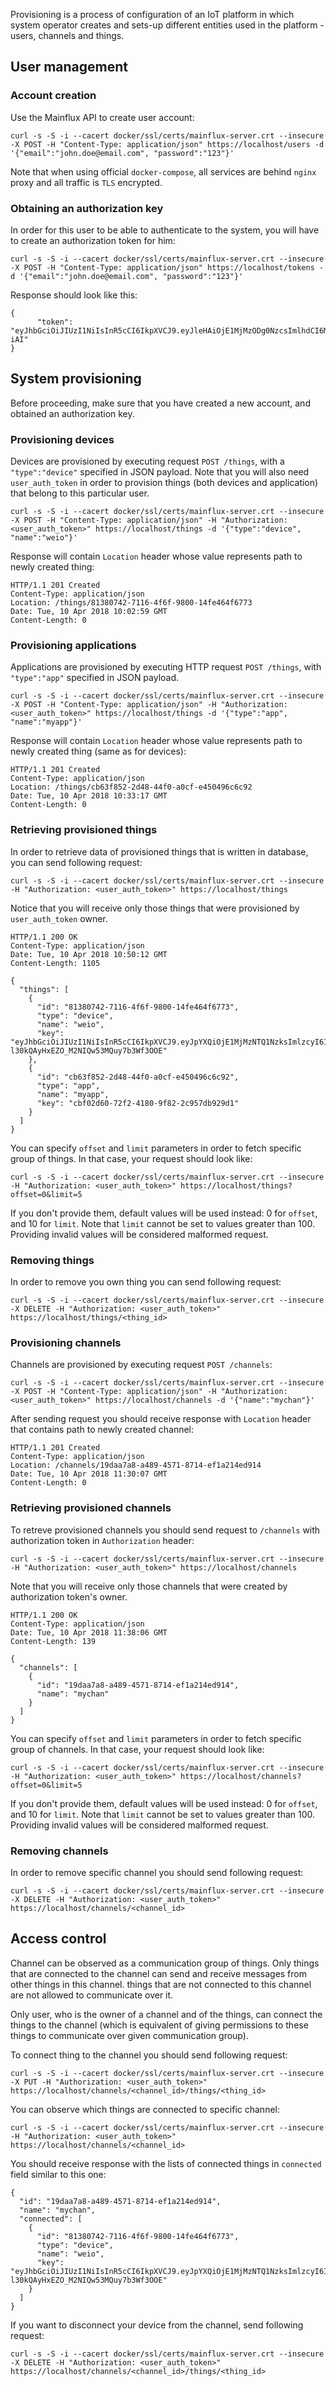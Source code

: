 Provisioning is a process of configuration of an IoT platform in which system operator creates and sets-up different entities
used in the platform - users, channels and things.

## User management

### Account creation

Use the Mainflux API to create user account:

```
curl -s -S -i --cacert docker/ssl/certs/mainflux-server.crt --insecure -X POST -H "Content-Type: application/json" https://localhost/users -d '{"email":"john.doe@email.com", "password":"123"}'
```

Note that when using official `docker-compose`, all services are behind `nginx`
proxy and all traffic is `TLS` encrypted.

### Obtaining an authorization key

In order for this user to be able to authenticate to the system, you will have
to create an authorization token for him:

```
curl -s -S -i --cacert docker/ssl/certs/mainflux-server.crt --insecure -X POST -H "Content-Type: application/json" https://localhost/tokens -d '{"email":"john.doe@email.com", "password":"123"}'
```

Response should look like this:
```
{
      "token": "eyJhbGciOiJIUzI1NiIsInR5cCI6IkpXVCJ9.eyJleHAiOjE1MjMzODg0NzcsImlhdCI6MTUyMzM1MjQ3NywiaXNzIjoibWFpbmZsdXgiLCJzdWIiOiJqb2huLmRvZUBlbWFpbC5jb20ifQ.cygz9zoqD7Rd8f88hpQNilTCAS1DrLLgLg4PRcH-iAI"
}
```

## System provisioning

Before proceeding, make sure that you have created a new account, and obtained
an authorization key.

### Provisioning devices

Devices are provisioned by executing request `POST /things`, with a
`"type":"device"` specified in JSON payload. Note that you will also need
`user_auth_token` in order to provision things (both devices and application)
that belong to this particular user.

```
curl -s -S -i --cacert docker/ssl/certs/mainflux-server.crt --insecure -X POST -H "Content-Type: application/json" -H "Authorization: <user_auth_token>" https://localhost/things -d '{"type":"device", "name":"weio"}'
```

Response will contain `Location` header whose value represents path to newly
created thing:

```
HTTP/1.1 201 Created
Content-Type: application/json
Location: /things/81380742-7116-4f6f-9800-14fe464f6773
Date: Tue, 10 Apr 2018 10:02:59 GMT
Content-Length: 0
```

### Provisioning applications

Applications are provisioned by executing HTTP request `POST /things`, with
`"type":"app"` specified in JSON payload.

```
curl -s -S -i --cacert docker/ssl/certs/mainflux-server.crt --insecure -X POST -H "Content-Type: application/json" -H "Authorization: <user_auth_token>" https://localhost/things -d '{"type":"app", "name":"myapp"}'
```

Response will contain `Location` header whose value represents path to newly
created thing (same as for devices):

```
HTTP/1.1 201 Created
Content-Type: application/json
Location: /things/cb63f852-2d48-44f0-a0cf-e450496c6c92
Date: Tue, 10 Apr 2018 10:33:17 GMT
Content-Length: 0
```

### Retrieving provisioned things

In order to retrieve data of provisioned things that is written in database, you
can send following request:

```
curl -s -S -i --cacert docker/ssl/certs/mainflux-server.crt --insecure -H "Authorization: <user_auth_token>" https://localhost/things
```

Notice that you will receive only those things that were provisioned by
`user_auth_token` owner.

```
HTTP/1.1 200 OK
Content-Type: application/json
Date: Tue, 10 Apr 2018 10:50:12 GMT
Content-Length: 1105

{
  "things": [
    {
      "id": "81380742-7116-4f6f-9800-14fe464f6773",
      "type": "device",
      "name": "weio",
      "key": "eyJhbGciOiJIUzI1NiIsInR5cCI6IkpXVCJ9.eyJpYXQiOjE1MjMzNTQ1NzksImlzcyI6Im1haW5mbHV4Iiwic3ViIjoiODEzODA3NDItNzExNi00ZjZmLTk4MDAtMTRmZTQ2NGY2NzczIn0.5s8s1hlK-l30kQAyHxEZO_M2NIQw53MQuy7b3Wf3OOE"
    },
    {
      "id": "cb63f852-2d48-44f0-a0cf-e450496c6c92",
      "type": "app",
      "name": "myapp",
      "key": "cbf02d60-72f2-4180-9f82-2c957db929d1"
    }
  ]
}
```

You can specify `offset` and `limit` parameters in order to fetch specific
group of things. In that case, your request should look like:

```
curl -s -S -i --cacert docker/ssl/certs/mainflux-server.crt --insecure -H "Authorization: <user_auth_token>" https://localhost/things?offset=0&limit=5
```

If you don't provide them, default values will be used instead: 0 for `offset`,
and 10 for `limit`. Note that `limit` cannot be set to values greater than 100. Providing
invalid values will be considered malformed request.

### Removing things

In order to remove you own thing you can send following request:

```
curl -s -S -i --cacert docker/ssl/certs/mainflux-server.crt --insecure -X DELETE -H "Authorization: <user_auth_token>" https://localhost/things/<thing_id>
```

### Provisioning channels

Channels are provisioned by executing request `POST /channels`:

```
curl -s -S -i --cacert docker/ssl/certs/mainflux-server.crt --insecure -X POST -H "Content-Type: application/json" -H "Authorization: <user_auth_token>" https://localhost/channels -d '{"name":"mychan"}'
```

After sending request you should receive response with `Location` header that
contains path to newly created channel:

```
HTTP/1.1 201 Created
Content-Type: application/json
Location: /channels/19daa7a8-a489-4571-8714-ef1a214ed914
Date: Tue, 10 Apr 2018 11:30:07 GMT
Content-Length: 0
```

### Retrieving provisioned channels

To retreve provisioned channels you should send request to `/channels` with
authorization token in `Authorization` header:

```
curl -s -S -i --cacert docker/ssl/certs/mainflux-server.crt --insecure -H "Authorization: <user_auth_token>" https://localhost/channels
```

Note that you will receive only those channels that were created by authorization
token's owner.

```
HTTP/1.1 200 OK
Content-Type: application/json
Date: Tue, 10 Apr 2018 11:38:06 GMT
Content-Length: 139

{
  "channels": [
    {
      "id": "19daa7a8-a489-4571-8714-ef1a214ed914",
      "name": "mychan"
    }
  ]
}
```

You can specify  `offset` and  `limit` parameters in order to fetch specific
group of channels. In that case, your request should look like:

```
curl -s -S -i --cacert docker/ssl/certs/mainflux-server.crt --insecure -H "Authorization: <user_auth_token>" https://localhost/channels?offset=0&limit=5
```

If you don't provide them, default values will be used instead: 0 for `offset`,
and 10 for `limit`. Note that `limit` cannot be set to values greater than 100. Providing
invalid values will be considered malformed request.

### Removing channels

In order to remove specific channel you should send following request:

```
curl -s -S -i --cacert docker/ssl/certs/mainflux-server.crt --insecure -X DELETE -H "Authorization: <user_auth_token>" https://localhost/channels/<channel_id>
```

## Access control

Channel can be observed as a communication group of things. Only things that
are connected to the channel can send and receive messages from other things
in this channel. things that are not connected to this channel are not allowed
to communicate over it.

Only user, who is the owner of a channel and of the things, can connect the
things to the channel (which is equivalent of giving permissions to these things
to communicate over given communication group).

To connect thing to the channel you should send following request:

```
curl -s -S -i --cacert docker/ssl/certs/mainflux-server.crt --insecure -X PUT -H "Authorization: <user_auth_token>" https://localhost/channels/<channel_id>/things/<thing_id>
```

You can observe which things are connected to specific channel:

```
curl -s -S -i --cacert docker/ssl/certs/mainflux-server.crt --insecure -H "Authorization: <user_auth_token>" https://localhost/channels/<channel_id>
```

You should receive response with the lists of connected things in `connected` field
similar to this one:

```
{
  "id": "19daa7a8-a489-4571-8714-ef1a214ed914",
  "name": "mychan",
  "connected": [
    {
      "id": "81380742-7116-4f6f-9800-14fe464f6773",
      "type": "device",
      "name": "weio",
      "key": "eyJhbGciOiJIUzI1NiIsInR5cCI6IkpXVCJ9.eyJpYXQiOjE1MjMzNTQ1NzksImlzcyI6Im1haW5mbHV4Iiwic3ViIjoiODEzODA3NDItNzExNi00ZjZmLTk4MDAtMTRmZTQ2NGY2NzczIn0.5s8s1hlK-l30kQAyHxEZO_M2NIQw53MQuy7b3Wf3OOE"
    }
  ]
}
```

If you want to disconnect your device from the channel, send following request:

```
curl -s -S -i --cacert docker/ssl/certs/mainflux-server.crt --insecure -X DELETE -H "Authorization: <user_auth_token>" https://localhost/channels/<channel_id>/things/<thing_id>
```
